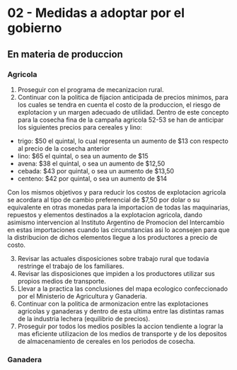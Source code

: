 # 02 - Medidas a adoptar por el gobierno

## En materia de produccion

### Agricola

1. Proseguir con el programa de mecanizacion rural.
2. Continuar con la politica de fijacion anticipada de precios minimos, para los cuales se tendra en cuenta el costo de la produccion, el riesgo de explotacion y
un margen adecuado de utilidad. Dentro de este concepto para la cosecha fina de la campaña agricola 52-53 se han de anticipar los siguientes precios para cereales y lino:

  - trigo: $50 el quintal, lo cual representa un aumento de $13 con respecto al precio de la cosecha anterior
  - lino: $65 el quintal, o sea un aumento de $15
  - avena: $38 el quintal, o sea un aumento de $12,50
  - cebada: $43 por quintal, o sea un aumento de $13,50
  - centeno: $42 por quintal, o sea un aumento de $14

  Con los mismos objetivos y para reducir los costos de explotacion agricola se acordara al tipo de cambio preferencial de $7,50 por dolar o su equivalente en
  otras monedas para la importacion de todas las maquinarias, repuestos y elementos destinados a la explotacion agricola, dando asimismo intervencion al Instituto
  Argentino de Promocion del Intercambio en estas importaciones cuando las circunstancias asi lo aconsejen para que la distribucion de dichos elementos llegue a 
  los productores a precio de costo.

3. Revisar las actuales disposiciones sobre trabajo rural que todavia restringe el trabajo de los familiares.
4. Revisar las disposiciones que impiden a los productores utilizar sus propios medios de transporte.
5. Llevar a la practica las conclusiones del mapa ecologico confeccionado por el Ministerio de Agricultura y Ganaderia.
6. Continuar con la politica de armonizacion entre las explotaciones agricolas y ganaderas y dentro de esta ultima entre las distintas ramas de la industria lechera (equilibrio de precios).
7. Proseguir por todos los medios posibles la accion tendiente a lograr la mas eficiente utilizacion de los medios de transporte y de los depositos de almacenamiento de cereales en los periodos de cosecha.

### Ganadera

